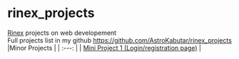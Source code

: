 # rinex_projects
[Rinex](https://rinex-s-school.thinkific.com) projects on web developement  
Full projects list in my github https://github.com/AstroKabutar/rinex_projects  
|Minor Projects | 
| :---: | 
| [Mini Project 1 (Login/registration page)](Mini_project_1) |
